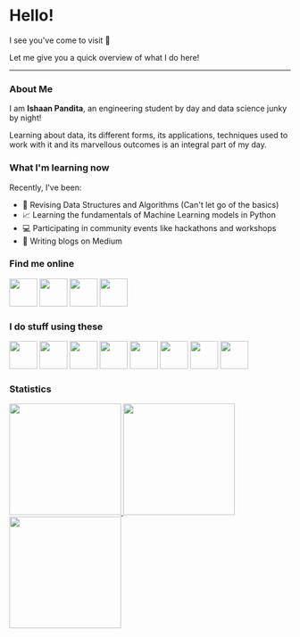# Hello!

I see you've come to visit 🤭

Let me give you a quick overview of what I do here!

---
<!--
**EmperorArthurIX/EmperorArthurIX** is a ✨ _special_ ✨ repository because its `README.md` (this file) appears on your GitHub profile.

Here are some ideas to get you started:

- 🔭 I’m currently working on ...
- 🌱 I’m currently learning ...
- 👯 I’m looking to collaborate on ...
- 🤔 I’m looking for help with ...
- 💬 Ask me about ...
- 📫 How to reach me: ...
- 😄 Pronouns: ...
- ⚡ Fun fact: ...
-->

### About Me
I am **Ishaan Pandita**, an engineering student by day and data science junky by night!

Learning about data, its different forms, its applications, techniques used to work with it and its marvellous outcomes is an integral part of my day.


### What I'm learning now

Recently, I've been:
- 📖 Revising Data Structures and Algorithms (Can't let go of the basics)
- 📈 Learning the fundamentals of Machine Learning models in Python
- 💻 Participating in community events like hackathons and workshops
- 📝 Writing blogs on Medium


### Find me online

<a href="https://linktr.ee/IshaanPandita"><img src="https://res.cloudinary.com/crunchbase-production/image/upload/c_lpad,f_auto,q_auto:eco,dpr_1/h90nveymaytblh5fldz8" height=50></a>
<a href="https://twitter.com/PanditaIshaan"><img src="https://1000logos.net/wp-content/uploads/2021/04/Twitter-logo.png" height=50></a>
<a href="https://www.linkedin.com/in/ishaan-sunita-pandita/"><img src="https://www.freepnglogos.com/uploads/official-linkedin-logo----17.png" height=50></a>
<a href="https://medium.com/@emperorarthurix"><img src="https://miro.medium.com/max/8978/1*s986xIGqhfsN8U--09_AdA.png" height=50></a>


### I do stuff using these

<a href="https://www.python.org/"><img src="https://upload.wikimedia.org/wikipedia/commons/thumb/c/c3/Python-logo-notext.svg/800px-Python-logo-notext.svg.png" height=50></a>
<a href="https://streamlit.io/"><img src="https://streamlit.io/images/brand/streamlit-mark-color.svg" height=50></a>
<a href="https://scikit-learn.org/"><img src="https://upload.wikimedia.org/wikipedia/commons/thumb/0/05/Scikit_learn_logo_small.svg/1200px-Scikit_learn_logo_small.svg.png" height=50></a>
<a href="https://pandas.pydata.org/"><img src="https://upload.wikimedia.org/wikipedia/commons/thumb/e/ed/Pandas_logo.svg/1200px-Pandas_logo.svg.png" height=50></a>
<a href="https://numpy.org/"><img src="https://user-images.githubusercontent.com/67586773/105040771-43887300-5a88-11eb-9f01-bee100b9ef22.png" height=50></a>
<a href="https://www.heroku.com/"><img src="http://softwareengineeringdaily.com/wp-content/uploads/2019/12/Heroku.png" height=50></a>
<a href="https://powerbi.microsoft.com/en-us/"><img src="https://upload.wikimedia.org/wikipedia/commons/thumb/c/cf/New_Power_BI_Logo.svg/630px-New_Power_BI_Logo.svg.png" height=50></a>
<a href="https://developer.mozilla.org/en-US/docs/Web/CSS"><img src="https://upload.wikimedia.org/wikipedia/commons/1/10/CSS3_and_HTML5_logos_and_wordmarks.svg" height=50></a>

### Statistics

<a href="https://github.com/anuraghazra/github-readme-stats">
  <img src="https://github-readme-stats.vercel.app/api?username=emperorarthurix&show_icons=true&count_private=true" height="200"/>
</a>
<a href="https://github.com/anuraghazra/convoychat">
  <img src="https://github-readme-stats.vercel.app/api/top-langs/?username=emperorarthurix&layout=compact" height="200"/>
</a>
<a href="https://git.io/streak-stats">
  <img src="https://github-readme-streak-stats.herokuapp.com/?user=emperorarthurix" height="200"/>
</a>
